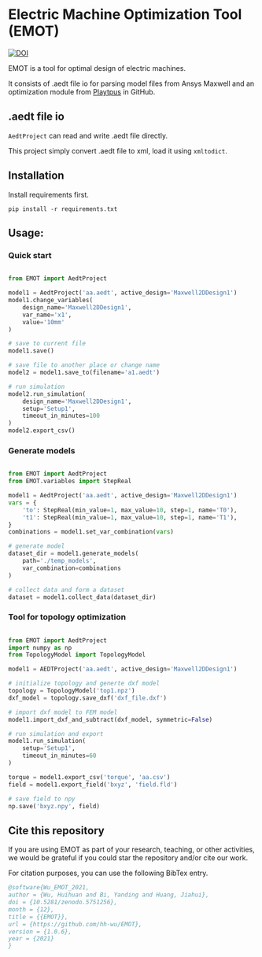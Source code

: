 # Electric Machine Optimization Tool (EMOT)

[![DOI](https://zenodo.org/badge/434496463.svg)](https://zenodo.org/badge/latestdoi/434496463)

EMOT is a tool for optimal design of electric machines.

It consists of .aedt file  io for parsing model files from Ansys Maxwell and 
an optimization module from 
[Playtpus](https://github.com/Project-Platypus/Platypus)
in GitHub.


## .aedt file io

`AedtProject` can read and write .aedt file directly.

This project simply convert .aedt file to xml, load it using `xmltodict`.


## Installation
Install requirements first.

```shell
pip install -r requirements.txt
```


## Usage:

### Quick start

```python

from EMOT import AedtProject

model1 = AedtProject('aa.aedt', active_design='Maxwell2DDesign1')
model1.change_variables(
    design_name='Maxwell2DDesign1',
    var_name='x1',
    value='10mm'
)

# save to current file
model1.save()

# save file to another place or change name
model2 = model1.save_to(filename='a1.aedt')

# run simulation
model2.run_simulation(
    design_name='Maxwell2DDesign1',
    setup='Setup1',
    timeout_in_minutes=100
)
model2.export_csv()

```

### Generate models

```python

from EMOT import AedtProject
from EMOT.variables import StepReal

model1 = AedtProject('aa.aedt', active_design='Maxwell2DDesign1')
vars = {
    'to': StepReal(min_value=1, max_value=10, step=1, name='T0'),
    't1': StepReal(min_value=1, max_value=10, step=1, name='T1'),
}
combinations = model1.set_var_combination(vars)

# generate model
dataset_dir = model1.generate_models(
    path='./temp_models',
    var_combination=combinations
)

# collect data and form a dataset
dataset = model1.collect_data(dataset_dir)
```

### Tool for topology optimization

```python

from EMOT import AedtProject
import numpy as np
from TopologyModel import TopologyModel

model1 = AEDTProject('aa.aedt', active_design='Maxwell2DDesign1')

# initialize topology and generte dxf model
topology = TopologyModel('top1.npz')
dxf_model = topology.save_dxf('dxf_file.dxf')

# import dxf model to FEM model 
model1.import_dxf_and_subtract(dxf_model, symmetric=False)

# run simulation and export
model1.run_simulation(
    setup='Setup1',
    timeout_in_minutes=60
)

torque = model1.export_csv('torque', 'aa.csv')
field = model1.export_field('bxyz', 'field.fld')

# save field to npy
np.save('bxyz.npy', field)
```

## Cite this repository
If you are using EMOT as part of your research, teaching, or other activities, we would be grateful if you could star
the repository and/or cite our work. 

For citation purposes, you can use the following BibTex entry.
```bibtex
@software{Wu_EMOT_2021,
author = {Wu, Huihuan and Bi, Yanding and Huang, Jiahui},
doi = {10.5281/zenodo.5751256},
month = {12},
title = {{EMOT}},
url = {https://github.com/hh-wu/EMOT},
version = {1.0.6},
year = {2021}
}
```